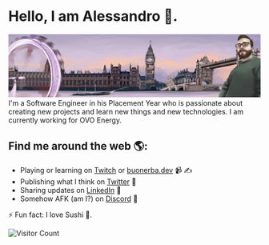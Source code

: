 # Hello, I am Alessandro 👋.

<img src="https://github.com/Dieman89/Dieman89/blob/master/0.jfif" alt="LinkedIn Image">
I'm a Software Engineer in his Placement Year who is passionate about creating new projects and learn new things and new technologies. I am currently working for OVO Energy.


## Find me around the web 🌎:
- Playing or learning on <a href="https://www.twitch.tv/Dieman89">Twitch</a> or <a href="https://www.buonerba.dev">buonerba.dev</a> 📹 ✍
- Publishing what I think on <a href="https://twitter.com/Dieman_"> Twitter</a> 🏓
- Sharing updates on <a href="https://www.linkedin.com/in/buonerba/">LinkedIn</a> 💼
- Somehow AFK (am I?) on <a href="https://discord.gg/WD5wmbF">Discord</a> 💬

⚡ Fun fact: I love Sushi 🍣.

![Visitor Count](https://profile-counter.glitch.me/Dieman89/count.svg)

<!--
**Dieman89/Dieman89** is a ✨ _special_ ✨ repository because its `README.md` (this file) appears on your GitHub profile.

Here are some ideas to get you started:

- 🔭 I’m currently working on ...
- 🌱 I’m currently learning ...
- 👯 I’m looking to collaborate on ...
- 🤔 I’m looking for help with ...
- 💬 Ask me about ...
- 📫 How to reach me: ...
- 😄 Pronouns: ...
- ⚡ Fun fact: ...
-->
